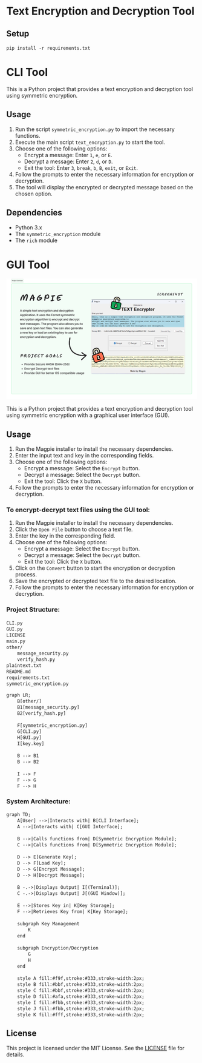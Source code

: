 # Text Encryption and Decryption Tool

## Setup
```
pip install -r requirements.txt
```
# CLI Tool

This is a Python project that provides a text encryption and decryption tool using symmetric encryption.

## Usage

1. Run the script `symmetric_encryption.py` to import the necessary functions.
2. Execute the main script `text_encryption.py` to start the tool.
3. Choose one of the following options:
    - Encrypt a message: Enter `1`, `e`, or `E`.
    - Decrypt a message: Enter `2`, `d`, or `D`.
    - Exit the tool: Enter `3`, `break`, `b`, `B`, `exit`, or `Exit`.
4. Follow the prompts to enter the necessary information for encryption or decryption.
5. The tool will display the encrypted or decrypted message based on the chosen option.

## Dependencies

- Python 3.x
- The `symmetric_encryption` module
- The `rich` module


# GUI Tool

![alt text](<Project_overview.png>)

This is a Python project that provides a text encryption and decryption tool using symmetric encryption with a graphical user interface (GUI).

## Usage

1. Run the Magpie installer to install the necessary dependencies.
2. Enter the input text and key in the corresponding fields.
3. Choose one of the following options:
    - Encrypt a message: Select the `Encrypt` button.
    - Decrypt a message: Select the `Decrypt` button.
    - Exit the tool: Click the `X` button.
4. Follow the prompts to enter the necessary information for encryption or decryption.

### To encrypt-decrypt text files using the GUI tool:

1. Run the Magpie installer to install the necessary dependencies.
2. Click the `Open File` button to choose a text file.
3. Enter the key in the corresponding field.
4. Choose one of the following options:
    - Encrypt a message: Select the `Encrypt` button.
    - Decrypt a message: Select the `Decrypt` button.
    - Exit the tool: Click the `X` button.
5. Click on the `Convert` button to start the encryption or decryption process.
6. Save the encrypted or decrypted text file to the desired location.
7. Follow the prompts to enter the necessary information for encryption or decryption.

### Project Structure:
```
CLI.py
GUI.py
LICENSE
main.py
other/
    message_security.py
    verify_hash.py
plaintext.txt
README.md
requirements.txt
symmetric_encryption.py
```
```mermaid
graph LR;
    B[other/]
    B1[message_security.py]
    B2[verify_hash.py]

    F[symmetric_encryption.py]
    G[CLI.py]
    H[GUI.py]
    I[key.key]

    B --> B1
    B --> B2

    I --> F
    F --> G
    F --> H
```
### System Architecture:
```mermaid
graph TD;
    A[User] -->|Interacts with| B[CLI Interface];
    A -->|Interacts with| C[GUI Interface];
    
    B -->|Calls functions from| D[Symmetric Encryption Module];
    C -->|Calls functions from| D[Symmetric Encryption Module];
    
    D --> E[Generate Key];
    D --> F[Load Key];
    D --> G[Encrypt Message];
    D --> H[Decrypt Message];
    
    B -.->|Displays Output| I[(Terminal)];
    C -.->|Displays Output| J[(GUI Window)];
    
    E -->|Stores Key in| K[Key Storage];
    F -->|Retrieves Key from| K[Key Storage];
    
    subgraph Key Management
        K
    end
    
    subgraph Encryption/Decryption
        G
        H
    end
    
    style A fill:#f9f,stroke:#333,stroke-width:2px;
    style B fill:#bbf,stroke:#333,stroke-width:2px;
    style C fill:#bbf,stroke:#333,stroke-width:2px;
    style D fill:#afa,stroke:#333,stroke-width:2px;
    style I fill:#fbb,stroke:#333,stroke-width:2px;
    style J fill:#fbb,stroke:#333,stroke-width:2px;
    style K fill:#fff,stroke:#333,stroke-width:2px;
```
## License

This project is licensed under the MIT License. See the [LICENSE](LICENSE) file for details.
